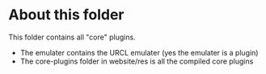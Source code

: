 # About this folder
This folder contains all "core" plugins.
- The emulater contains the URCL emulater (yes the emulater is a plugin)
- The core-plugins folder in website/res is all the compiled core plugins
